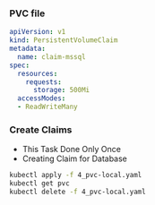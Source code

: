 ### PVC file
```yaml
apiVersion: v1
kind: PersistentVolumeClaim
metadata:
  name: claim-mssql
spec:
  resources:
    requests:
      storage: 500Mi
  accessModes:
  - ReadWriteMany
```
### Create Claims
- This Task Done Only Once
- Creating Claim for Database
```bash
kubectl apply -f 4_pvc-local.yaml
kubectl get pvc
kubectl delete -f 4_pvc-local.yaml
```